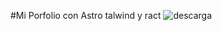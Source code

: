 #Mi Porfolio con Astro talwind y ract
![descarga](https://github.com/Reyneldis/porfolio-astro-tailwind/assets/142997292/8d23fb6f-4691-4234-8ee8-3b2541dd3b33)
